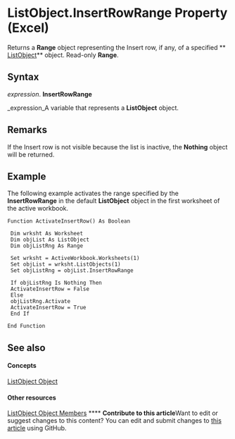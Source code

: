 
# ListObject.InsertRowRange Property (Excel)

 Returns a **Range** object representing the Insert row, if any, of a specified ** [ListObject](46de6c4f-8ce0-0c7d-da59-6e52f5eab612.md)** object. Read-only **Range**.


## Syntax

 _expression_. **InsertRowRange**

 _expression_A variable that represents a  **ListObject** object.


## Remarks

If the Insert row is not visible because the list is inactive, the  **Nothing** object will be returned.


## Example

The following example activates the range specified by the  **InsertRowRange** in the default **ListObject** object in the first worksheet of the active workbook.


```
Function ActivateInsertRow() As Boolean 
 
 Dim wrksht As Worksheet 
 Dim objList As ListObject 
 Dim objListRng As Range 
 
 Set wrksht = ActiveWorkbook.Worksheets(1) 
 Set objList = wrksht.ListObjects(1) 
 Set objListRng = objList.InsertRowRange 
 
 If objListRng Is Nothing Then 
 ActivateInsertRow = False 
 Else 
 objListRng.Activate 
 ActivateInsertRow = True 
 End If 
 
End Function 

```


## See also


#### Concepts


 [ListObject Object](46de6c4f-8ce0-0c7d-da59-6e52f5eab612.md)
#### Other resources


 [ListObject Object Members](d34f895c-cf60-f644-866b-7b757716e7a6.md)
****   **Contribute to this article**Want to edit or suggest changes to this content? You can edit and submit changes to  [this article](https://github.com/jhershey00/VBA_Excel_Test/OpenXMLCon/articles/5957f802-96b8-60a3-74e4-d7abcea7544b.md) using GitHub.

